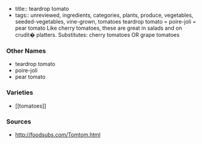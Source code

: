 - title:: teardrop tomato
- tags:: unreviewed, ingredients, categories, plants, produce, vegetables, seeded-vegetables, vine-grown, tomatoes
teardrop tomato = poire-joli = pear tomato Like cherry tomatoes, these are great in salads and on crudit� platters. Substitutes: cherry tomatoes OR grape tomatoes

### Other Names

* teardrop tomato
* poire-joli
* pear tomato

### Varieties

* [[tomatoes]]

### Sources
* http://foodsubs.com/Tomtom.html

